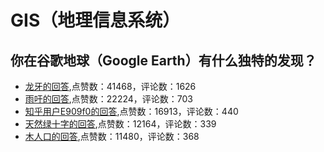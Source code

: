 #  GIS（地理信息系统） 
## 你在谷歌地球（Google Earth）有什么独特的发现？
- [龙牙的回答](https://www.zhihu.com/question/56763164/answer/586923242),点赞数：41468，评论数：1626
- [雨吁的回答](https://www.zhihu.com/question/56763164/answer/616073582),点赞数：22224，评论数：703
- [知乎用户E909f0的回答](https://www.zhihu.com/question/56763164/answer/716378427),点赞数：16913，评论数：440
- [天然绿十字的回答](https://www.zhihu.com/question/56763164/answer/635673511),点赞数：12164，评论数：339
- [木人口的回答](https://www.zhihu.com/question/56763164/answer/586721566),点赞数：11480，评论数：368
